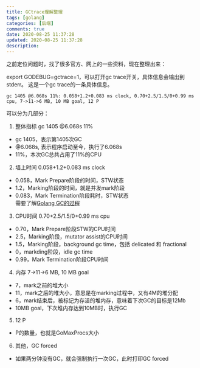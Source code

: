```yaml
---
title: GCtrace理解整理
tags: [golang]
categories: [后端]
comments: true
date: 2020-08-25 11:37:28
updated: 2020-08-25 11:37:28
description:
---
```

之前定位问题时，找了很多官方、网上的一些资料，现在整理出来：

export GODEBUG=gctrace=1，可以打开gc trace开关，具体信息会输出到stderr。
这是一个gc trace的一条具体信息。
```
gc 1405 @6.068s 11%: 0.058+1.2+0.083 ms clock, 0.70+2.5/1.5/0+0.99 ms cpu, 7->11->6 MB, 10 MB goal, 12 P
```
可以分为几部分：
1. 整体指标  gc 1405 @6.068s 11%  
- gc 1405，表示第1405次GC  
- @6.068s, 表示程序启动至今，执行了6.068s  
- 11%，本次GC总共占用了11%的CPU  

2. 墙上时间  0.058+1.2+0.083 ms clock  
- 0.058，Mark Prepare阶段的时间，STW状态  
- 1.2，Marking阶段的时间，就是并发mark阶段  
- 0.083，Mark Termination阶段耗时，STW状态  
需要了解[Golang GC的过程](https://acac.fun/2020/08/18/Golang%E5%86%85%E9%83%A8%E5%8E%9F%E7%90%86%E6%A6%82%E8%A6%81/)

3. CPU时间 0.70+2.5/1.5/0+0.99 ms cpu  
- 0.70，Mark Prepare阶段STW的CPU时间  
- 2.5，Marking阶段，mutator assist的CPU时间  
- 1.5，Marking阶段，background gc time，包括 delicated 和 fractional   
- 0，markding阶段，idle gc time  
- 0.99，Mark Termination阶段CPU时间  

4. 内存  7->11->6 MB, 10 MB goal
- 7，mark之前的堆大小
- 11，mark之后的堆大小，意思是在marking过程中，又有4M的堆分配
- 6，mark结束后，被标记为存活的堆内存，意味着下次GC的目标是12Mb
- 10MB goal，下次堆内存达到10MB时，执行GC

5. 12 P
- P的数量，也就是GoMaxProcs大小

6. 其他，GC forced
- 如果两分钟没有GC，就会强制执行一次GC，此时打印GC forced